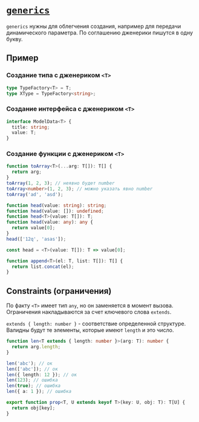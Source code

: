 # [`generics`](../index.md)

`generics` нужны для облегчения создания, например для передачи динамического параметра. По соглашению дженерики пишутся в одну букву.

## Пример

### Создание типа с дженериком `<T>`

```ts
type TypeFactory<T> = T;
type XType = TypeFactory<string>;
```

### Создание интерфейса с дженериком `<T>`

```ts
interface ModelData<T> {
  title: string;
  value: T;
}
```

### Создание функции с дженериком `<T>`

```ts
function toArray<T>(...arg: T[]): T[] {
  return arg;
}
toArray(1, 2, 3); // неявно будет number
toArray<number>(1, 2, 3); // можно указать явно number
toArray('ad', 'asd');
```

```ts
function head(value: string): string;
function head(value: []): undefined;
function head<T>(value: T[]): T;
function head(value: any): any {
  return value[0];
}
head(['12q', 'asas']);

const head = <T>(value: T[]): T => value[0];
```

```ts
function append<T>(el: T, list: T[]): T[] {
  return list.concat(el);
}
```

## Constraints (ограничения)

По факту `<T>` имеет тип `any`, но он заменяется в момент вызова. Ограничения накладываются за счет ключевого слова `extends`.

`extends { length: number }` - соответствие определенной структуре. Валидны будут те элементы, которые имеют `length` и это число.

```ts
function len<T extends { length: number }>(arg: T): number {
  return arg.length;
}

len('abc'); // ок
len(['abc']); // ок
len({ length: 12 }); // ок
len(123); // ошибка
len(true); // ошибка
len({ a: 1 }); // ошибка
```

```ts
export function prop<T, U extends keyof T>(key: U, obj: T): T[U] {
  return obj[key];
}
```

